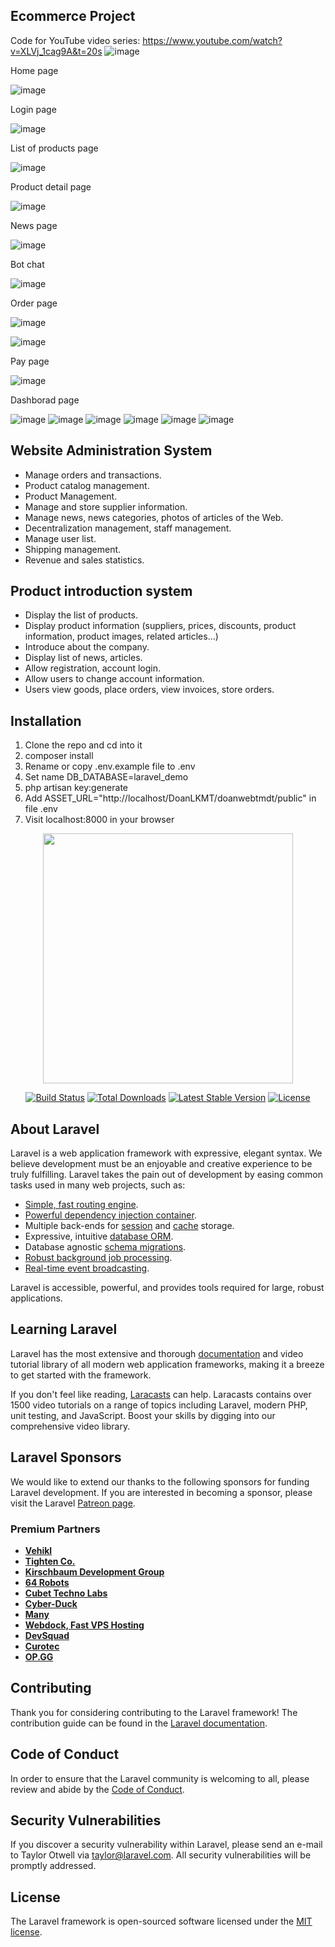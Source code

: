 
## Ecommerce Project 
Code for YouTube video series: https://www.youtube.com/watch?v=XLVj_1cag9A&t=20s
![image](https://user-images.githubusercontent.com/72380296/225308410-6e23e7c5-3f23-4178-8a3c-f5bae006f55a.png)

Home page

![image](https://user-images.githubusercontent.com/72380296/225308502-b2d8e21a-fe84-4b64-a199-16785e61d4da.png)

Login page

![image](https://user-images.githubusercontent.com/72380296/225309571-7fd66e48-ab20-4076-a2a8-40f201747d92.png)

List of products page

![image](https://user-images.githubusercontent.com/72380296/225309709-b60dcffb-7220-436a-8f34-29a6a3c6045c.png)

Product detail page

![image](https://user-images.githubusercontent.com/72380296/225310060-f8c9eaeb-7085-4764-b4da-51f104476a05.png)

News page 

![image](https://user-images.githubusercontent.com/72380296/225310246-88fff437-5a38-4f34-800e-ba640c8d70fe.png)

Bot chat

![image](https://user-images.githubusercontent.com/72380296/225311450-a315d50f-9956-4a8a-8044-ab406e37c62c.png)

Order page 

![image](https://user-images.githubusercontent.com/72380296/225310415-320e66fb-dbbb-4800-a80b-79b1ff6932bf.png)

![image](https://user-images.githubusercontent.com/72380296/225310501-2cbe586b-a698-41fe-b749-d87240b61efd.png)

Pay page

![image](https://user-images.githubusercontent.com/72380296/225310567-fe5a8309-ca6a-417d-a81a-d41ca75dc44d.png)

Dashborad page

![image](https://user-images.githubusercontent.com/72380296/225310861-2c993691-2c57-4f6d-a2ae-6c5c2b3a032e.png)
![image](https://user-images.githubusercontent.com/72380296/225310894-6524d7a8-fdf8-4a3c-b4ef-4da4f222e53d.png)
![image](https://user-images.githubusercontent.com/72380296/225310968-b7ae6fc4-a599-47b3-a6f7-650ead0d338c.png)
![image](https://user-images.githubusercontent.com/72380296/225311033-2c3ef8d1-0406-479b-9e3a-d3f0acc307e7.png)
![image](https://user-images.githubusercontent.com/72380296/225311063-5029c22a-1bc1-43b7-b419-b4a89b190327.png)
![image](https://user-images.githubusercontent.com/72380296/225311129-f2553b19-db27-45fc-9a42-80df6ad38186.png)

## Website Administration System
- Manage orders and transactions.
- Product catalog management.
- Product Management.
- Manage and store supplier information.
- Manage news, news categories, photos of articles of the Web.
- Decentralization management, staff management.
- Manage user list.
- Shipping management.
- Revenue and sales statistics.
## Product introduction system
- Display the list of products.
- Display product information (suppliers, prices, discounts, product information, product images, related articles...)
- Introduce about the company.
- Display list of news, articles.
- Allow registration, account login.
- Allow users to change account information.
- Users view goods, place orders, view invoices, store orders.
## Installation 
1. Clone the repo and cd into it
2. composer install
3. Rename or copy .env.example file to .env
4. Set name DB_DATABASE=laravel_demo 
5. php artisan key:generate
6. Add ASSET_URL="http://localhost/DoanLKMT/doanwebtmdt/public" in file .env
7. Visit localhost:8000 in your browser

<p align="center"><a href="https://laravel.com" target="_blank"><img src="https://raw.githubusercontent.com/laravel/art/master/logo-lockup/5%20SVG/2%20CMYK/1%20Full%20Color/laravel-logolockup-cmyk-red.svg" width="400"></a></p>

<p align="center">
<a href="https://travis-ci.org/laravel/framework"><img src="https://travis-ci.org/laravel/framework.svg" alt="Build Status"></a>
<a href="https://packagist.org/packages/laravel/framework"><img src="https://img.shields.io/packagist/dt/laravel/framework" alt="Total Downloads"></a>
<a href="https://packagist.org/packages/laravel/framework"><img src="https://img.shields.io/packagist/v/laravel/framework" alt="Latest Stable Version"></a>
<a href="https://packagist.org/packages/laravel/framework"><img src="https://img.shields.io/packagist/l/laravel/framework" alt="License"></a>
</p>

## About Laravel

Laravel is a web application framework with expressive, elegant syntax. We believe development must be an enjoyable and creative experience to be truly fulfilling. Laravel takes the pain out of development by easing common tasks used in many web projects, such as:

- [Simple, fast routing engine](https://laravel.com/docs/routing).
- [Powerful dependency injection container](https://laravel.com/docs/container).
- Multiple back-ends for [session](https://laravel.com/docs/session) and [cache](https://laravel.com/docs/cache) storage.
- Expressive, intuitive [database ORM](https://laravel.com/docs/eloquent).
- Database agnostic [schema migrations](https://laravel.com/docs/migrations).
- [Robust background job processing](https://laravel.com/docs/queues).
- [Real-time event broadcasting](https://laravel.com/docs/broadcasting).

Laravel is accessible, powerful, and provides tools required for large, robust applications.

## Learning Laravel

Laravel has the most extensive and thorough [documentation](https://laravel.com/docs) and video tutorial library of all modern web application frameworks, making it a breeze to get started with the framework.

If you don't feel like reading, [Laracasts](https://laracasts.com) can help. Laracasts contains over 1500 video tutorials on a range of topics including Laravel, modern PHP, unit testing, and JavaScript. Boost your skills by digging into our comprehensive video library.

## Laravel Sponsors

We would like to extend our thanks to the following sponsors for funding Laravel development. If you are interested in becoming a sponsor, please visit the Laravel [Patreon page](https://patreon.com/taylorotwell).

### Premium Partners

- **[Vehikl](https://vehikl.com/)**
- **[Tighten Co.](https://tighten.co)**
- **[Kirschbaum Development Group](https://kirschbaumdevelopment.com)**
- **[64 Robots](https://64robots.com)**
- **[Cubet Techno Labs](https://cubettech.com)**
- **[Cyber-Duck](https://cyber-duck.co.uk)**
- **[Many](https://www.many.co.uk)**
- **[Webdock, Fast VPS Hosting](https://www.webdock.io/en)**
- **[DevSquad](https://devsquad.com)**
- **[Curotec](https://www.curotec.com/services/technologies/laravel/)**
- **[OP.GG](https://op.gg)**

## Contributing

Thank you for considering contributing to the Laravel framework! The contribution guide can be found in the [Laravel documentation](https://laravel.com/docs/contributions).

## Code of Conduct

In order to ensure that the Laravel community is welcoming to all, please review and abide by the [Code of Conduct](https://laravel.com/docs/contributions#code-of-conduct).

## Security Vulnerabilities

If you discover a security vulnerability within Laravel, please send an e-mail to Taylor Otwell via [taylor@laravel.com](mailto:taylor@laravel.com). All security vulnerabilities will be promptly addressed.

## License

The Laravel framework is open-sourced software licensed under the [MIT license](https://opensource.org/licenses/MIT).
